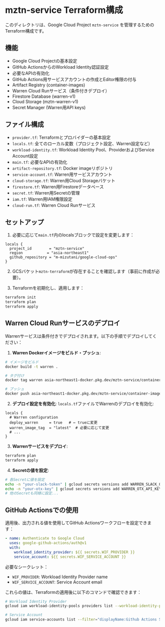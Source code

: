 # mztn-service Terraform構成

このディレクトリは、Google Cloud Project `mztn-service` を管理するためのTerraform構成です。

## 機能

- Google Cloud Projectの基本設定
- GitHub ActionsからのWorkload Identity認証設定
- 必要なAPIの有効化
- GitHub Actions用サービスアカウントの作成とEditor権限の付与
- Artifact Registry (container-images)
- Warren Cloud Runサービス（条件付きデプロイ）
- Firestore Database (warren-v1)
- Cloud Storage (mztn-warren-v1)
- Secret Manager (Warren用API keys)

## ファイル構成

- `provider.tf`: Terraformとプロバイダーの基本設定
- `locals.tf`: 全てのローカル変数（プロジェクト設定、Warren設定など）
- `workload-identity.tf`: Workload Identity Pool、ProviderおよびService Account設定
- `main.tf`: 必要なAPIの有効化
- `artifact-repository.tf`: Docker imageリポジトリ
- `service-account.tf`: Warren用サービスアカウント
- `cloud-storage.tf`: Warren用Cloud Storageバケット
- `firestore.tf`: Warren用Firestoreデータベース
- `secret.tf`: Warren用Secretの管理
- `iam.tf`: Warren用IAM権限設定
- `cloud-run.tf`: Warren Cloud Runサービス

## セットアップ

1. 必要に応じて`main.tf`内のlocalsブロックで設定を変更します：

```hcl
locals {
  project_id        = "mztn-service"
  region           = "asia-northeast1"
  github_repository = "m-mizutani/google-cloud-ops"
}
```

2. GCSバケット`mztn-terraform`が存在することを確認します（事前に作成が必要）。

3. Terraformを初期化し、適用します：

```bash
terraform init
terraform plan
terraform apply
```

## Warren Cloud Runサービスのデプロイ

Warrenサービスは条件付きでデプロイされます。以下の手順でデプロイしてください：

1. **Warren Dockerイメージをビルド・プッシュ**:
```bash
# イメージをビルド
docker build -t warren .

# タグ付け
docker tag warren asia-northeast1-docker.pkg.dev/mztn-service/container-images/warren:latest

# プッシュ
docker push asia-northeast1-docker.pkg.dev/mztn-service/container-images/warren:latest
```

2. **デプロイ設定を有効化**:
`locals.tf`ファイルでWarrenのデプロイを有効化:
```hcl
locals {
  # Warren configuration
  deploy_warren     = true   # ← trueに変更
  warren_image_tag  = "latest"  # 必要に応じて変更
  # ...
}
```

3. **Warrenサービスをデプロイ**:
```bash
terraform plan
terraform apply
```

4. **Secretの値を設定**:
```bash
# 各Secretに値を設定
echo -n "your-slack-token" | gcloud secrets versions add WARREN_SLACK_OAUTH_TOKEN --data-file=-
echo -n "your-otx-key" | gcloud secrets versions add WARREN_OTX_API_KEY --data-file=-
# 他のSecretも同様に設定...
```

## GitHub Actionsでの使用

適用後、出力される値を使用してGitHub Actionsワークフローを設定できます：

```yaml
- name: Authenticate to Google Cloud
  uses: google-github-actions/auth@v1
  with:
    workload_identity_provider: ${{ secrets.WIF_PROVIDER }}
    service_account: ${{ secrets.WIF_SERVICE_ACCOUNT }}
```

必要なシークレット：
- `WIF_PROVIDER`: Workload Identity Provider name
- `WIF_SERVICE_ACCOUNT`: Service Account email

これらの値は、Terraformの適用後に以下のコマンドで確認できます：

```bash
# Workload Identity Provider
gcloud iam workload-identity-pools providers list --workload-identity-pool=github-actions-pool --location=global

# Service Account
gcloud iam service-accounts list --filter="displayName:Github Actions Service Account"
``` 